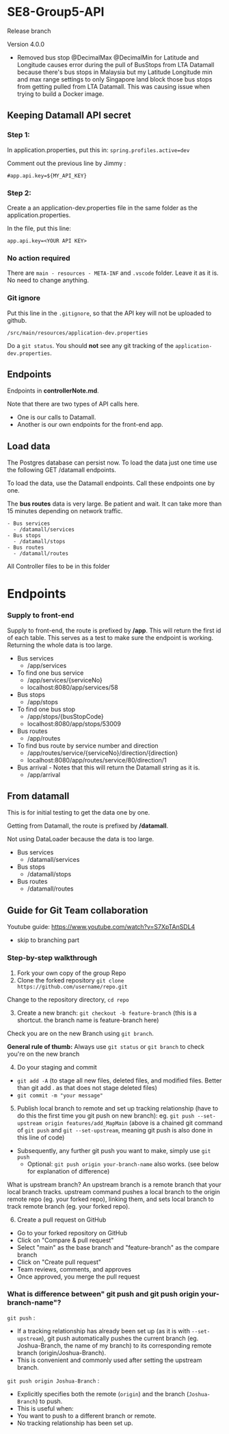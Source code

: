 # SE8-Group5-API

Release branch

Version 4.0.0
- Removed bus stop @DecimalMax @DecimalMin for Latitude and Longitude causes error during the pull of BusStops from LTA Datamall because there's bus stops in Malaysia but my Latitude Longitude min and max range settings to only Singapore land block those bus stops from getting pulled from LTA Datamall. This was causing issue when trying to build a Docker image.

## Keeping Datamall API secret

### Step 1:

In application.properties, put this in:
  `spring.profiles.active=dev`

Comment out the previous line by Jimmy :

`#app.api.key=${MY_API_KEY}`

### Step 2:

Create a an application-dev.properties file in the same folder as the application.properties.

In the file, put this line:

`app.api.key=<YOUR API KEY>`

### No action required

There are `main - resources - META-INF` and `.vscode` folder. Leave it as it is. No need to change anything.

### Git ignore

Put this line in the `.gitignore`, so that the API key will not be uploaded to github.

`/src/main/resources/application-dev.properties`

Do a `git status`. You should **not** see any git tracking of the `application-dev.properties`.


## Endpoints

Endpoints in **controllerNote.md**.

Note that there are two types of API calls here.

- One is our calls to Datamall.
- Another is our own endpoints for the front-end app.


## Load data

The Postgres database can persist now. To load the data just one time use the following GET /datamall endpoints.

To load the data, use the Datamall endpoints. Call these endpoints one by one.

The **bus routes** data is very large. Be patient and wait. It can take more than 15 minutes depending on network traffic.

```
- Bus services
  - /datamall/services
- Bus stops
  - /datamall/stops
- Bus routes
  - /datamall/routes

```

All Controller files to be in this folder

# Endpoints

### Supply to front-end

Supply to front-end, the route is prefixed by **/app**. This will return the first id of each table. This serves as a test to make sure the endpoint is working. Returning the whole data is too large.

- Bus services
  - /app/services
- To find one bus service
  - /app/services/{serviceNo}
  - localhost:8080/app/services/58
- Bus stops
  - /app/stops
- To find one bus stop
  - /app/stops/{busStopCode}
  - localhost:8080/app/stops/53009
- Bus routes
  - /app/routes
- To find bus route by service number and direction
  - /app/routes/service/{serviceNo}/direction/{direction}
  - localhost:8080/app/routes/service/80/direction/1
- Bus arrival - Notes that this will return the Datamall string as it is.
  - /app/arrival


## From datamall

This is for initial testing to get the data one by one. 

Getting from Datamall, the route is prefixed by **/datamall**.

Not using DataLoader because the data is too large.

- Bus services
  - /datamall/services
- Bus stops
  - /datamall/stops
- Bus routes
  - /datamall/routes


## Guide for Git Team collaboration

Youtube guide: https://www.youtube.com/watch?v=S7XpTAnSDL4
- skip to branching part


### Step-by-step walkthrough

1. Fork your own copy of the group Repo
2. Clone the forked repository `git clone https://github.com/username/repo.git`

Change to the repository directory, `cd repo`


3. Create a new branch:
`git checkout -b feature-branch` (this is a shortcut. the branch name is feature-branch here)

  Check you are on the new Branch using `git branch`.

  **General rule of thumb:** Always use `git status` or `git branch` to check you're on the new branch

4. Do your staging and commit
  - `git add -A` (to stage all new files, deleted files, and modified files. Better than git add . as that does not stage deleted files)
  - `git commit -m "your message"`


5. Publish local branch to remote and set up tracking relationship (have to do this the first time you git push on new branch):
eg. `git push --set-upstream origin features/add_MapMain` 
(above is a chained git command of `git push` and `git --set-upstream`, meaning git push is also done in this line of code)

  - Subsequently, any further git push you want to make, simply use `git push`
    - Optional:  `git push origin your-branch-name` also works.  (see below for explanation of difference)


What is upstream branch?
An upstream branch is a remote branch that your local branch tracks. upstream command pushes a local branch to the origin remote repo (eg. your forked repo), linking them, and sets local branch to track remote branch (eg. your forked repo).


6. Create a pull request on GitHub
  - Go to your forked repository on GitHub 
  - Click on "Compare & pull request"
  - Select "main" as the base branch and "feature-branch" as the compare branch
  - Click on "Create pull request"
  - Team reviews, comments, and approves
  - Once approved, you merge the pull request 


### What is difference between" git push and  git push origin your-branch-name"?

`git push` :
- If a tracking relationship has already been set up (as it is with `--set-upstream`), git push automatically pushes the current branch (eg. Joshua-Branch, the name of my branch) to its corresponding remote branch (origin/Joshua-Branch).
- This is convenient and commonly used after setting the upstream branch.

`git push origin Joshua-Branch` :
- Explicitly specifies both the remote (`origin`) and the branch (`Joshua-Branch`) to push.
- This is useful when:
- You want to push to a different branch or remote.
- No tracking relationship has been set up. 
